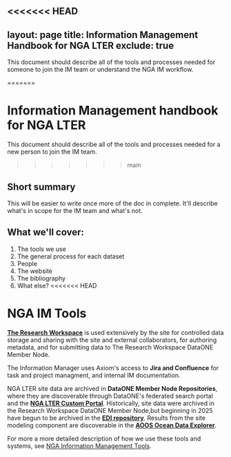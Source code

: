 <<<<<<< HEAD
---
layout: page
title: Information Management Handbook for NGA LTER
exclude: true
---
This document should describe all of the tools and processes needed for someone to join the IM team or understand the NGA IM workflow.

=======
# Information Management handbook for NGA LTER

This document should describe all of the tools and processes needed for a new person to join the IM team. 
>>>>>>> main

## Short summary

This will be easier to write once more of the doc in complete. It'll describe what's in scope for the IM team and what's not. 

## What we'll cover:
1. The tools we use
2. The general process for each dataset
3. People
4. The website
5. The bibliography
6. What else?
<<<<<<< HEAD

# NGA IM Tools

**[The Research Workspace](www.researchworkspace.com)** is used extensively by the site for controlled data storage and sharing with the site and external collaborators, for authoring metadata, and for submitting data to The Research Workspace DataONE Member Node.

The Information Manager uses Axiom's access to **Jira and Confluence** for task and project managment, and internal IM documentation.

NGA LTER site data are archived in **DataONE Member Node Repositories**, where they are discoverable through DataONE's federated search portal and the **[NGA LTER Custom Portal](https://search.dataone.org/portals/NGALTER)**. Historically, site data were archived in the Research Workspace DataONE Member Node,but beginning in 2025 have begun to be archived in the **[EDI repository](https://portal.edirepository.org/nis/advancedSearch.jsp)**. Results from the site modeling component are discoverable in the **[AOOS Ocean Data Explorer](https://portal.aoos.org/)**.

For more a more detailed description of how we use these tools and systems, see [NGA Information Management Tools](resources/im-tools.md). 
